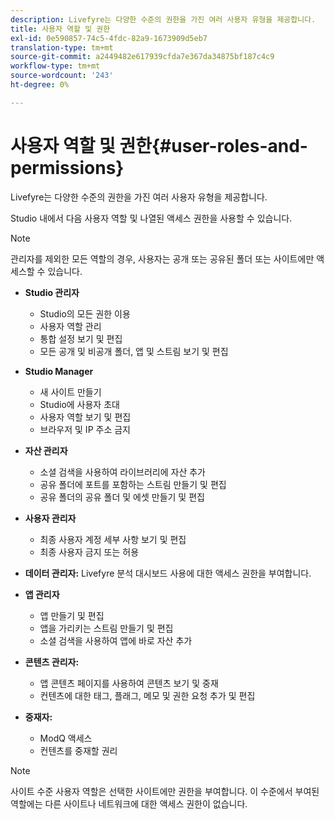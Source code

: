 ```yaml
---
description: Livefyre는 다양한 수준의 권한을 가진 여러 사용자 유형을 제공합니다.
title: 사용자 역할 및 권한
exl-id: 0e590857-74c5-4fdc-82a9-1673909d5eb7
translation-type: tm+mt
source-git-commit: a2449482e617939cfda7e367da34875bf187c4c9
workflow-type: tm+mt
source-wordcount: '243'
ht-degree: 0%

---
```


# 사용자 역할 및 권한{#user-roles-and-permissions}

Livefyre는 다양한 수준의 권한을 가진 여러 사용자 유형을 제공합니다.

Studio 내에서 다음 사용자 역할 및 나열된 액세스 권한을 사용할 수 있습니다.

>[!NOTE]
>
>관리자를 제외한 모든 역할의 경우, 사용자는 공개 또는 공유된 폴더 또는 사이트에만 액세스할 수 있습니다.

* **Studio 관리자**
   * Studio의 모든 권한 이용
   * 사용자 역할 관리
   * 통합 설정 보기 및 편집
   * 모든 공개 및 비공개 폴더, 앱 및 스트림 보기 및 편집

* **Studio Manager**
   * 새 사이트 만들기
   * Studio에 사용자 초대
   * 사용자 역할 보기 및 편집
   * 브라우저 및 IP 주소 금지

* **자산 관리자**
   * 소셜 검색을 사용하여 라이브러리에 자산 추가
   * 공유 폴더에 포트를 포함하는 스트림 만들기 및 편집
   * 공유 폴더의 공유 폴더 및 에셋 만들기 및 편집

* **사용자 관리자**
   * 최종 사용자 계정 세부 사항 보기 및 편집
   * 최종 사용자 금지 또는 허용

* **데이터 관리자:** Livefyre 분석 대시보드 사용에 대한 액세스 권한을 부여합니다.
* **앱 관리자**
   * 앱 만들기 및 편집
   * 앱을 가리키는 스트림 만들기 및 편집
   * 소셜 검색을 사용하여 앱에 바로 자산 추가

* **콘텐츠 관리자:**
   * 앱 콘텐츠 페이지를 사용하여 콘텐츠 보기 및 중재
   * 컨텐츠에 대한 태그, 플래그, 메모 및 권한 요청 추가 및 편집

* **중재자:**
   * ModQ 액세스
   * 컨텐츠를 중재할 권리

>[!NOTE]
>
>사이트 수준 사용자 역할은 선택한 사이트에만 권한을 부여합니다. 이 수준에서 부여된 역할에는 다른 사이트나 네트워크에 대한 액세스 권한이 없습니다.
